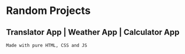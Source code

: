# Random Projects

## Translator App | Weather App | Calculator App

    Made with pure HTML, CSS and JS
